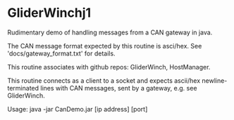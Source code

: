 GliderWinchj1
=============

Rudimentary demo of handling messages from a CAN gateway in java.

The CAN message format expected by this routine is asci/hex.  See 'docs/gateway_format.txt' for details.

This routine associates with github repos: GliderWinch, HostManager.

This routine connects as a client to a socket and expects ascii/hex newline-terminated lines with CAN messages, sent by a gateway, e.g. see GliderWinch.

Usage: java -jar CanDemo.jar [ip address] [port]

